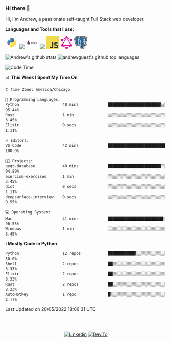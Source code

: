 ### Hi there 👋

Hi, I'm Andrew, a passionate self-taught Full Stack web developer.

**Languages and Tools that I use:**  

<code><img height="40" src="https://raw.githubusercontent.com/github/explore/80688e429a7d4ef2fca1e82350fe8e3517d3494d/topics/python/python.png"></code>
<code><img height="40" src="https://fastapi.tiangolo.com/img/logo-margin/logo-teal.png"></code>
<code><img height="40" src="https://raw.githubusercontent.com/github/explore/d106aa3f6fa091ab80ab5c8cf0d931baff3caaea/topics/elixir/elixir.png"></code>
<code><img height="40" src="https://img.stackshare.io/service/3262/-s9uoLIN.png"></code>
<code><img height="40" src="https://raw.githubusercontent.com/github/explore/80688e429a7d4ef2fca1e82350fe8e3517d3494d/topics/javascript/javascript.png"></code>
<code><img height="40" src="https://raw.githubusercontent.com/github/explore/5c058a388828bb5fde0bcafd4bc867b5bb3f26f3/topics/graphql/graphql.png"></code>
<code><img height="40" src="https://raw.githubusercontent.com/github/explore/80688e429a7d4ef2fca1e82350fe8e3517d3494d/topics/postgresql/postgresql.png"></code>

![Andrew's github stats](https://github-readme-stats.vercel.app/api?username=andrewguest&show_icons=true&theme=vue-dark&count_private=true)
<img height="180em" src="https://github-readme-stats.vercel.app/api/top-langs/?username=andrewguest&theme=vue-dark&layout=compact" alt="andrewguest's github top languages" />

<!--START_SECTION:waka-->
![Code Time](http://img.shields.io/badge/Code%20Time-1%2C096%20hrs%2021%20mins-blue)

📊 **This Week I Spent My Time On** 

```text
⌚︎ Time Zone: America/Chicago

💬 Programming Languages: 
Python                   40 mins             ███████████████████████░░   95.44% 
Rust                     1 min               ░░░░░░░░░░░░░░░░░░░░░░░░░   3.45% 
Elixir                   0 secs              ░░░░░░░░░░░░░░░░░░░░░░░░░   1.11%

🔥 Editors: 
VS Code                  42 mins             █████████████████████████   100.0%

🐱‍💻 Projects: 
pyqt-database            40 mins             ███████████████████████░░   94.89% 
exercism-exercises       1 min               ░░░░░░░░░░░░░░░░░░░░░░░░░   3.45% 
dist                     0 secs              ░░░░░░░░░░░░░░░░░░░░░░░░░   1.11% 
deepsurface-interview    0 secs              ░░░░░░░░░░░░░░░░░░░░░░░░░   0.55%

💻 Operating System: 
Mac                      41 mins             ████████████████████████░   96.55% 
Windows                  1 min               ░░░░░░░░░░░░░░░░░░░░░░░░░   3.45%

```

**I Mostly Code in Python** 

```text
Python                   12 repos            ████████████░░░░░░░░░░░░░   50.0% 
Shell                    2 repos             ██░░░░░░░░░░░░░░░░░░░░░░░   8.33% 
Elixir                   2 repos             ██░░░░░░░░░░░░░░░░░░░░░░░   8.33% 
Rust                     2 repos             ██░░░░░░░░░░░░░░░░░░░░░░░   8.33% 
AutoHotkey               1 repo              █░░░░░░░░░░░░░░░░░░░░░░░░   4.17%

```



 Last Updated on 20/05/2022 18:06:31 UTC
<!--END_SECTION:waka-->

<br><br>
<p align="center">
   <a href="https://www.linkedin.com/in/andrew-guest-a891759a" target="_blank"><img src="https://img.shields.io/badge/LinkedIn-0077B5?style=for-the-badge&logo=linkedin&logoColor=white" alt="Linkedin"></a>
  <a href="https://dev.to/aguest" target="_blank"><img src="https://img.shields.io/badge/Dev.to-0A0A0A?style=for-the-badge&logo=dev%2Eto&logoColor=white" alt="Dev.To"></a>
</p>
